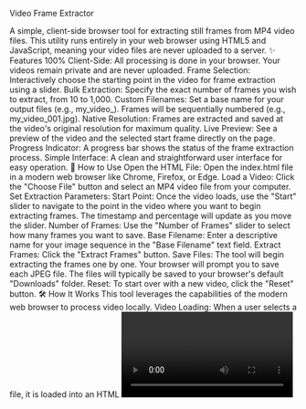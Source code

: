 Video Frame Extractor

A simple, client-side browser tool for extracting still frames from MP4 video files. This utility runs entirely in your web browser using HTML5 and JavaScript, meaning your video files are never uploaded to a server.
✨ Features
100% Client-Side: All processing is done in your browser. Your videos remain private and are never uploaded.
Frame Selection: Interactively choose the starting point in the video for frame extraction using a slider.
Bulk Extraction: Specify the exact number of frames you wish to extract, from 10 to 1,000.
Custom Filenames: Set a base name for your output files (e.g., my_video_). Frames will be sequentially numbered (e.g., my_video_001.jpg).
Native Resolution: Frames are extracted and saved at the video's original resolution for maximum quality.
Live Preview: See a preview of the video and the selected start frame directly on the page.
Progress Indicator: A progress bar shows the status of the frame extraction process.
Simple Interface: A clean and straightforward user interface for easy operation.
🚀 How to Use
Open the HTML File: Open the index.html file in a modern web browser like Chrome, Firefox, or Edge.
Load a Video: Click the "Choose File" button and select an MP4 video file from your computer.
Set Extraction Parameters:
Start Point: Once the video loads, use the "Start" slider to navigate to the point in the video where you want to begin extracting frames. The timestamp and percentage will update as you move the slider.
Number of Frames: Use the "Number of Frames" slider to select how many frames you want to save.
Base Filename: Enter a descriptive name for your image sequence in the "Base Filename" text field.
Extract Frames: Click the "Extract Frames" button.
Save Files: The tool will begin extracting the frames one by one. Your browser will prompt you to save each JPEG file. The files will typically be saved to your browser's default "Downloads" folder.
Reset: To start over with a new video, click the "Reset" button.
🛠️ How It Works
This tool leverages the capabilities of the modern web browser to process video locally.
Video Loading: When a user selects a file, it is loaded into an HTML <video> element. The application reads the video's metadata (duration, resolution) to initialize the controls.
Seeking: The application uses a JavaScript function to programmatically seek to precise timestamps within the video. To ensure accuracy, it waits for the browser to confirm that the seek operation is complete before proceeding.
Frame Rendering: For each frame, the current video image is drawn onto an offscreen HTML <canvas> element that is sized to the video's native resolution. This ensures the output quality is not limited by the size of the on-screen preview.
Downloading: The content of the offscreen canvas is converted to a JPEG image format using canvas.toDataURL(). A download is then triggered for each frame by creating an <a> link with a download attribute and programmatically clicking it. A small delay is added between each download to ensure the browser can handle the sequence of save prompts.
⚙️ Technical Notes
Frame extraction is based on a time increment calculated from an estimated frame rate (30 FPS). This method is very effective but may not perfectly align with the video's internal frame count if its frame rate is variable or significantly different.
The entire application is a single index.html file with embedded CSS and JavaScript, making it highly portable and easy to run without any build process.
Performance will vary depending on the user's computer hardware, the video's resolution, and its length.
